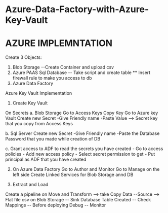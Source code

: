 # Azure-Data-Factory-with-Azure-Key-Vault

# AZURE IMPLEMNTATION 

Create 3 Objects:
1. Blob Storage 
  --Create Container and upload csv 
2. Azure PAAS Sql Database
  -- Take script and create table 
** Insert firewall rule to make you access to db 
3. Azure Data Factory 

Azure Key Vault Implementation 

1. Create Key Vault 

On Secrets 
  a. Blob Storage 
  Go to Access Keys 
  Copy Key 
  Go to Azure key Vault 
  Create new Secret 
    -Give Friendly name 
    -Paste Value --> Secret key that you copy from Access Keys

  b. Sql Server 
  Create new Secret 
    -Give Friendly name 
    -Paste the Database Password that you made while creation of DB
    
  c. Grant access to ADF to read the secrets you have created 
    - Go to access policies 
    - Add new access policy 
    - Select secret permission to get 
    - Put principal as ADF that you have created 
    
2. On Azure Data Factory 
Go to Author and Monitor
Go to Manage on the left side 
Create Linked Services for Blob Storage annd DB

3. Extract and Load

Create a pipeline 
on Move and Transform --> take Copy Data
  --Source --> Flat file csv on Blob Storage 
  -- Sink Database Table Created 
  -- Check Mappings 
  -- Before deploying Debug 
  -- Monitor
